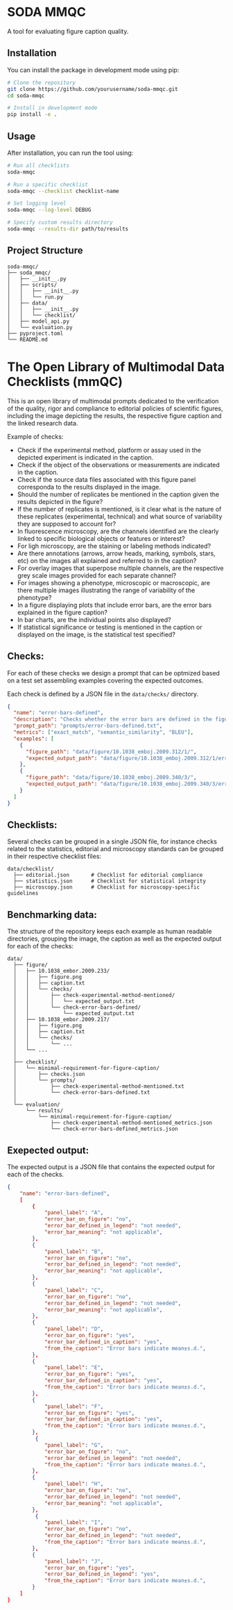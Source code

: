 # SODA MMQC

A tool for evaluating figure caption quality.

## Installation

You can install the package in development mode using pip:

```bash
# Clone the repository
git clone https://github.com/yourusername/soda-mmqc.git
cd soda-mmqc

# Install in development mode
pip install -e .
```

## Usage

After installation, you can run the tool using:

```bash
# Run all checklists
soda-mmqc

# Run a specific checklist
soda-mmqc --checklist checklist-name

# Set logging level
soda-mmqc --log-level DEBUG

# Specify custom results directory
soda-mmqc --results-dir path/to/results
```

## Project Structure

```
soda-mmqc/
├── soda_mmqc/
│   ├── __init__.py
│   ├── scripts/
│   │   ├── __init__.py
│   │   └── run.py
│   ├── data/
│   │   ├── __init__.py
│   │   └── checklist/
│   ├── model_api.py
│   └── evaluation.py
├── pyproject.toml
└── README.md
```

The Open Library of Multimodal Data Checklists (mmQC)
===============================================================

This is an open library of multimodal prompts dedicated to the verification of the quality, rigor and compliance to editorial policies of scientific figures, including the image depicting the results, the respective figure caption and the linked research data. 

Example of checks:

- Check if the experimental method, platform or assay used in the depicted experiment is indicated in the caption.
- Check if the object of the observations or measurements are indicated in the caption.
- Check if the source data files associated with this figure panel corresponda to the results displayed in the image.
- Should the number of replicates be mentioned in the caption given the results depicted in the figure?
- If the number of replicates is mentioned, is it clear what is the nature of these replicates (experimental, technical) and what source of variability they are supposed to account for?
- In fluorescence microscopy, are the channels identified are the clearly linked to specific biological objects or features or interest?
- For ligh microscopy, are the staining or labeling methods indicated?
- Are there annotations (arrows, arrow heads, marking, symbols, stars, etc) on the images all explained and referred to in the caption?
- For overlay images that superpose multiple channels, are the respective grey scale images provided for each separate channel?
- For images showing a phenotype, microscopic or macroscopic, are there multiple images illustrating the range of variability of the phenotype?
- In a figure displaying plots that include error bars, are the error bars explained in the figure caption?
- In bar charts, are the individual points also displayed?
- If statistical significance or testing is mentioned in the caption or displayed on the image, is the statistical test specified?


## Checks:

For each of these checks we design a prompt that can be optmized based on a test set assembling examples covering the expected outcomes.

Each check is defined by a JSON file in the `data/checks/` directory.

```json
{
  "name": "error-bars-defined",
  "description": "Checks whether the error bars are defined in the figure caption.",
  "prompt_path": "prompts/error-bars-defined.txt",
  "metrics": ["exact_match", "semantic_similarity", "BLEU"],
  "examples": [
    {
      "figure_path": "data/figure/10.1038_emboj.2009.312/1/",
      "expected_output_path": "data/figure/10.1038_emboj.2009.312/1/error-bars-defined/expected_output.txt"
    },
    {
      "figure_path": "data/figure/10.1038_emboj.2009.340/3/",
      "expected_output_path": "data/figure/10.1038_emboj.2009.340/3/error-bars-defined/expected_output.txt"
    }
  ]
}
```

## Checklists:

Several checks can be grouped in a single JSON file, for instance checks related to the statistics, editorial and microscopy standards can be grouped in their respective checklist files:


    data/checklist/
      ├── editorial.json       # Checklist for editorial compliance
      ├── statistics.json      # Checklist for statistical integrity
      ├── microscopy.json      # Checklist for microscopy-specific guidelines


## Benchmarking data:

The structure of the repository keeps each example as human readable directories, grouping the image, the caption as well as the expected output for each of the checks:

    data/
      ├── figure/
      │   ├── 10.1038_embor.2009.233/
      │   │   ├── figure.png
      │   │   ├── caption.txt
      │   │   └── checks/
      │   │       ├── check-experimental-method-mentioned/
      │   │       │   └── expected_output.txt
      │   │       └── check-error-bars-defined/
      │   │           └── expected_output.txt
      │   ├── 10.1038_embor.2009.217/
      │   │   ├── figure.png
      │   │   ├── caption.txt
      │   │   └── checks/
      │   │       └── ...
      │   └── ...
      │
      ├── checklist/
      │   └── minimal-requirement-for-figure-caption/
      │       ├── checks.json
      │       └── prompts/
      │           ├── check-experimental-method-mentioned.txt
      │           └── check-error-bars-defined.txt
      │
      └── evaluation/
          └── results/
              └── minimal-requirement-for-figure-caption/
                  ├── check-experimental-method-mentioned_metrics.json
                  └── check-error-bars-defined_metrics.json


## Exepected output:

The expected output is a JSON file that contains the expected output for each of the checks.

```json
{
    "name": "error-bars-defined",
    [
        {
            "panel_label": "A",
            "error_bar_on_figure": "no",
            "error_bar_defined_in_legend": "not needed",
            "error_bar_meaning": "not applicable",
        },
        {
            "panel_label": "B",
            "error_bar_on_figure": "no",
            "error_bar_defined_in_legend": "not needed",
            "error_bar_meaning": "not applicable",
        },
        {
            "panel_label": "C",
            "error_bar_on_figure": "no",
            "error_bar_defined_in_legend": "not needed",
            "error_bar_meaning": "not applicable",
        },
        {
            "panel_label": "D",
            "error_bar_on_figure": "yes",
            "error_bar_defined_in_caption": "yes",
            "from_the_caption": "Error bars indicate mean±s.d.",
        },
        {
            "panel_label": "E",
            "error_bar_on_figure": "yes",
            "error_bar_defined_in_caption": "yes",
            "from_the_caption": "Error bars indicate mean±s.d.",
        },
        {
            "panel_label": "F",
            "error_bar_on_figure": "yes",
            "error_bar_defined_in_caption": "yes",
            "from_the_caption": "Error bars indicate mean±s.d.",
        },
         {
            "panel_label": "G",
            "error_bar_on_figure": "no",
            "error_bar_defined_in_legend": "not needed",
            "from_the_caption": "Error bars indicate mean±s.d.",
        },
        {
            "panel_label": "H",
            "error_bar_on_figure": "no",
            "error_bar_defined_in_legend": "not needed",
            "error_bar_meaning": "not applicable",
        },
         {
            "panel_label": "I",
            "error_bar_on_figure": "no",
            "error_bar_defined_in_legend": "not needed",
            "from_the_caption": "Error bars indicate mean±s.d.",
        },
        {
            "panel_label": "J",
            "error_bar_on_figure": "yes",
            "error_bar_defined_in_legend": "yes",
            "from_the_caption": "Error bars indicate mean±s.d.",
        }
    ]
}
```





